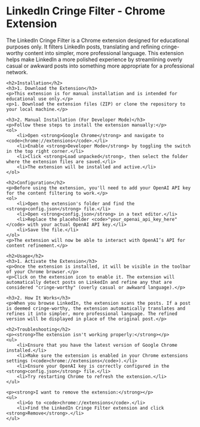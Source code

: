 <!DOCTYPE html>
<html lang="en">
<head>
    <meta charset="UTF-8">
    <meta name="viewport" content="width=device-width, initial-scale=1.0">
    <title>LinkedIn Cringe Filter - Chrome Extension</title>
</head>
<body>
    <h1>LinkedIn Cringe Filter - Chrome Extension</h1>
    <p>The LinkedIn Cringe Filter is a Chrome extension designed for educational purposes only. It filters LinkedIn posts, translating and refining cringe-worthy content into simpler, more professional language. This extension helps make LinkedIn a more polished experience by streamlining overly casual or awkward posts into something more appropriate for a professional network.</p>

    <h2>Installation</h2>
    <h3>1. Download the Extension</h3>
    <p>This extension is for manual installation and is intended for educational use only.</p>
    <p>1. Download the extension files (ZIP) or clone the repository to your local machine.</p>

    <h3>2. Manual Installation (For Developer Mode)</h3>
    <p>Follow these steps to install the extension manually:</p>
    <ol>
        <li>Open <strong>Google Chrome</strong> and navigate to <code>chrome://extensions</code>.</li>
        <li>Enable <strong>Developer Mode</strong> by toggling the switch in the top right corner.</li>
        <li>Click <strong>Load unpacked</strong>, then select the folder where the extension files are saved.</li>
        <li>The extension will be installed and active.</li>
    </ol>

    <h2>Configuration</h2>
    <p>Before using the extension, you'll need to add your OpenAI API key for the content filtering to work.</p>
    <ol>
        <li>Open the extension's folder and find the <strong>config.json</strong> file.</li>
        <li>Open <strong>config.json</strong> in a text editor.</li>
        <li>Replace the placeholder <code>"your_openai_api_key_here"</code> with your actual OpenAI API key.</li>
        <li>Save the file.</li>
    </ol>
    <p>The extension will now be able to interact with OpenAI’s API for content refinement.</p>

    <h2>Usage</h2>
    <h3>1. Activate the Extension</h3>
    <p>Once the extension is installed, it will be visible in the toolbar of your Chrome browser.</p>
    <p>Click on the extension icon to enable it. The extension will automatically detect posts on LinkedIn and refine any that are considered "cringe-worthy" (overly casual or awkward language).</p>

    <h3>2. How It Works</h3>
    <p>When you browse LinkedIn, the extension scans the posts. If a post is deemed cringe-worthy, the extension automatically translates and refines it into simpler, more professional language. The refined version will be displayed in place of the original post.</p>

    <h2>Troubleshooting</h2>
    <p><strong>The extension isn't working properly:</strong></p>
    <ul>
        <li>Ensure that you have the latest version of Google Chrome installed.</li>
        <li>Make sure the extension is enabled in your Chrome extensions settings (<code>chrome://extensions</code>).</li>
        <li>Ensure your OpenAI key is correctly configured in the <strong>config.json</strong> file.</li>
        <li>Try restarting Chrome to refresh the extension.</li>
    </ul>

    <p><strong>I want to remove the extension:</strong></p>
    <ul>
        <li>Go to <code>chrome://extensions</code>.</li>
        <li>Find the LinkedIn Cringe Filter extension and click <strong>Remove</strong>.</li>
    </ul>
</body>
</html>

